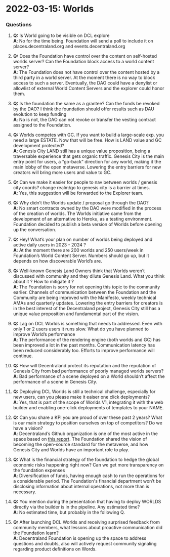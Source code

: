 # 2022-03-15: Worlds

### Questions

1. **Q:** Is World going to be visible on DCL explore<br/>
   **A**: No for the time being. Foundation will send a poll to include it on places.decentraland.org and events.decentraland.org

1. **Q:** Does the Foundation have control over the content on self-hosted worlds server? Can the Foundation block access to a world content server?<br/>
   **A**: The Foundation does not have control over the content hosted by a third party in a world server. At the moment there is no way to block access to such a server. Eventually, the DAO could have a denylist or allowlist of external World Content Servers and the explorer could honor them.

1. **Q:** Is the foundation the same as a grantee? Can the funds be revoked by the DAO? I think the foundation should offer results such as DAU evolution to keep funding<br/>
   **A**: No is not, the DAO can not revoke or transfer the vesting contract assigned to the Foundation.

1. **Q:** Worlds competes with GC. If you want to build a large-scale exp. you need a large ESTATE. Now that will be free. How is LAND value and GC development protected?<br/>
   **A**: Genesis City LAND still has a unique value proposition, being a traversable experience that gets organic traffic.  Genesis City is the main entry point for users, a “go-back” direction for any world, making it the main lobby of the open metaverse. Lowering the entry barriers for new creators will bring more users and value to GC.

1. **Q:** Can we make it easier for people to nav between worlds / genesis city coords? change realm/go to genesis city is a barrier at times.<br/>
   **A**: Yes, this suggestion will be forwarded to the Explorer team.

1. **Q:** Why didn’t the Worlds update / proposal go through the DAO?<br/>
   **A**: No smart contracts owned by the DAO were modified in the process of the creation of worlds. The Worlds initiative came from the development of an alternative to Heroku, as a testing environment. Foundation decided to publish a beta version of Worlds before opening up the conversation.

1. **Q:** Hey! What’s your plan on number of worlds being deployed and active daily users in 2023 - 2024 ?<br/>
   **A**: At the moment there are 200 worlds and 250 users/week in Foundation’s World Content Server.  Numbers should go up, but it depends on how discoverable World’s are.

1. **Q:** Well-known Genesis Land Owners think that Worlds weren’t discussed with community and they dilute Genesis Land. What you think about it ? How to mitigate it ?<br/>
   **A**: The Foundation is sorry for not opening this topic to the community earlier.  Channels of communication between the Foundation and the Community are being improved with the Manifesto, weekly technical AMAs and quarterly updates. Lowering the entry barriers for creators is in the best interest of the Decentraland project, Genesis City still has a unique value proposition and fundamental part of the vision.

1. **Q:** Lag on DCL Worlds is something that needs to addressed. Even with only 1 or 2 users users it runs slow. What do you have planned to improve World’s performance <br/>
   **A**: The performance of the rendering engine (both worlds and GC) has been improved a lot in the past months. Communication latency has been reduced considerably too.  Efforts to improve performance will continue.

1. **Q:** How will Decentraland protect its reputation and the reputation of Genesis City from bad performance of poorly managed worlds servers?<br/>
   **A**: Bad performance of a scene deployed on a World shouldn’t affect the performance of a scene in Genesis City.

1. **Q:** Deploying DCL Worlds is still a technical challenge, especially for new users, can you please make it eaiser one click deployments?<br/>
   **A**: Yes, that is part of the scope of Worlds V1, integrating it with the web builder and enabling one-click deployments of templates to your NAME.

1. **Q:** Can you share a KPI you are proud of over these past 2 years? What is our main strategy to position ourselves on top of competitors? Do we have a vision?<br/>
   **A**: Decentraland’s Github organization is one of the most active in the space based on [this report](https://finbold.com/top-10-cryptocurrencies-by-github-development-activity-as-of-february-2023/). The Foundation shared the vision of becoming the open-source standard for the metaverse, and how Genesis City and Worlds have an important role to play.

1. **Q:** What is the financial strategy of the foundation to hedge the global economic risks happening right now? Can we get more transparency on the foundation expenses<br/>
   **A**: Diversification of funds, having enough cash to run the operations for a considerable period. The Foundation's financial department won’t be disclosing information about internal operations, not more than is necessary.

1. **Q:** You mention during the presentation that having to deploy WORLDS directly via the builder is in the pipeline. Any estimated time?<br/>
   **A**: No estimated time, but probably in the following Q.

1. **Q:** After launching DCL Worlds and receiving surprised feedback from community members, what lessons about proactive communication did the Foundation learn?<br/>
   **A**: Decentraland Foundation is opening up the space to address questions and doubts, also will actively request community signaling regarding product definitions on Words.
